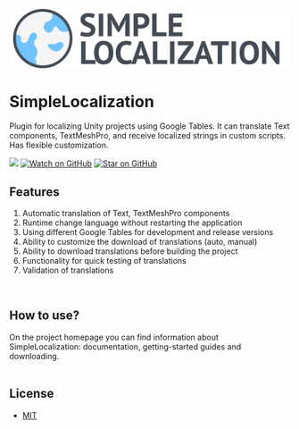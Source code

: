 ![0](WikiImages/logo.png)
# SimpleLocalization
Plugin for localizing Unity projects using Google Tables. It can translate Text components, TextMeshPro, and receive localized strings in custom scripts. Has flexible customization.

[![](https://img.shields.io/badge/license-MIT-green)](https://github.com/RodionLodza/simplelocalization/blob/master/LICENSE)
[![Watch on GitHub](https://img.shields.io/github/watchers/RodionLodza/simplelocalization.svg?style=social)](https://github.com/RodionLodza/simplelocalization/watchers)
[![Star on GitHub](https://img.shields.io/github/stars/RodionLodza/simplelocalization.svg?style=social)](https://github.com/RodionLodza/simplelocalization/stargazers)
<br />

## Features
1. Automatic translation of Text, TextMeshPro components
2. Runtime change language without restarting the application
3. Using different Google Tables for development and release versions
4. Ability to customize the download of translations (auto, manual)
5. Ability to download translations before building the project
6. Functionality for quick testing of translations
7. Validation of translations
<br />

## How to use?
On the project homepage you can find information about SimpleLocalization:  documentation, getting-started guides and downloading.
<br />
<br />

## License
* [MIT](https://github.com/RodionLodza/simplelocalization/blob/master/LICENSE)
